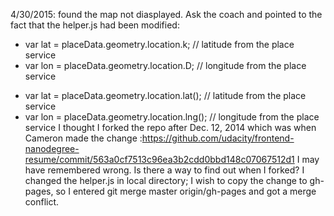 4/30/2015: found the map not diasplayed. Ask the coach and pointed to the fact that the helper.js had been modified:
-    var lat = placeData.geometry.location.k;  // latitude from the place service
-    var lon = placeData.geometry.location.D;  // longitude from the place service
+    var lat = placeData.geometry.location.lat();  // latitude from the place service
+    var lon = placeData.geometry.location.lng();  // longitude from the place service
I thought I forked the repo after Dec. 12, 2014 which was when Cameron made the change :https://github.com/udacity/frontend-nanodegree-resume/commit/563a0cf7513c96ea3b2cdd0bbd148c07067512d1
I may have remembered wrong. Is there a way to find out when I forked?
I changed the helper.js in local directory; I wish to copy the change to gh-pages, so I entered
git merge master origin/gh-pages
and got a merge conflict.
